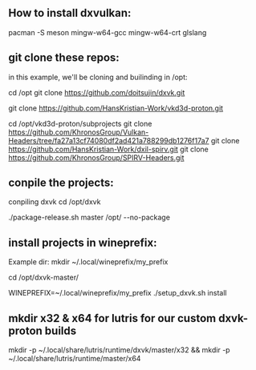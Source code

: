 
## How to install dxvulkan:
pacman -S meson mingw-w64-gcc mingw-w64-crt glslang


## git clone these repos:
in this example, we'll be cloning and builinding in /opt:

cd /opt 
git clone https://github.com/doitsujin/dxvk.git

git clone https://github.com/HansKristian-Work/vkd3d-proton.git

cd /opt/vkd3d-proton/subprojects
git clone https://github.com/KhronosGroup/Vulkan-Headers/tree/fa27a13cf74080df2ad421a788299db1276f17a7
git clone https://github.com/HansKristian-Work/dxil-spirv.git 
git clone https://github.com/KhronosGroup/SPIRV-Headers.git

## conpile the projects:
conpiling dxvk
cd /opt/dxvk

./package-release.sh master /opt/ --no-package


## install projects in wineprefix:
Example dir:
mkdir ~/.local/wineprefix/my_prefix

cd /opt/dxvk-master/




WINEPREFIX=~/.local/wineprefix/my_prefix ./setup_dxvk.sh install

## mkdir x32 & x64 for lutris for our custom dxvk-proton builds
mkdir -p ~/.local/share/lutris/runtime/dxvk/master/x32 && mkdir -p ~/.local/share/lutris/runtime/master/x64
